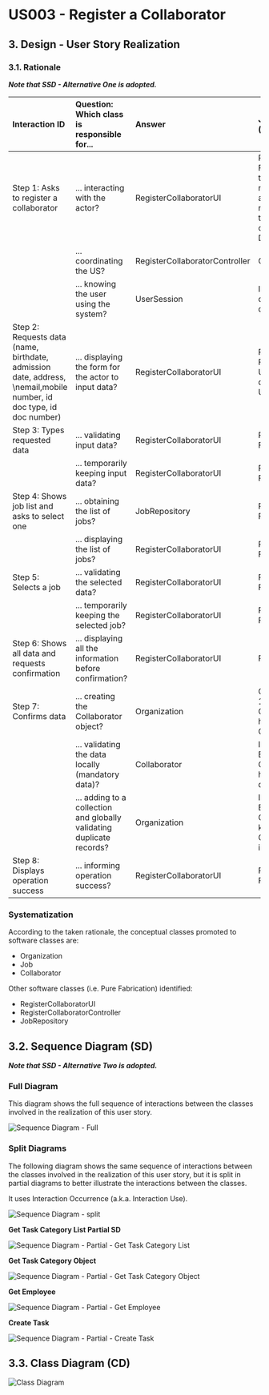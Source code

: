 # US003 - Register a Collaborator

## 3. Design - User Story Realization

### 3.1. Rationale

_**Note that SSD - Alternative One is adopted.**_

| Interaction ID                                                                                                          | Question: Which class is responsible for...                           | Answer                         | Justification (with patterns)                                                                                 |
|:------------------------------------------------------------------------------------------------------------------------|:----------------------------------------------------------------------|:-------------------------------|:--------------------------------------------------------------------------------------------------------------|
| Step 1: Asks to register a collaborator 		                                                                              | 	... interacting with the actor?                                      | RegisterCollaboratorUI         | Pure Fabrication: there is no reason to assign this responsibility to any existing class in the Domain Model. |
| 			  		                                                                                                                 | 	... coordinating the US?                                             | RegisterCollaboratorController | Controller                                                                                                    |
| 			  		                                                                                                                 | ... knowing the user using the system?                                | UserSession                    | IE: cf. A&A component documentation.                                                                          |
| Step 2: Requests data (name, birthdate, admission date, address, \nemail,mobile number, id doc type, id doc number)  		 | 	... displaying the form for the actor to input data?						           | RegisterCollaboratorUI         | Pure Fabrication: User will insert data on the User Interface.                                                |
| Step 3: Types requested data  		                                                                                        | 	... validating input data?                                           | RegisterCollaboratorUI         | Pure Fabrication                                                                                              |
|                                                                                                                         | ... temporarily keeping input data?                                   | RegisterCollaboratorUI         | Pure Fabrication                                                                                              |
| Step 4: Shows job list and asks to select one  		                                                                       | 	... obtaining the list of jobs?                                      | JobRepository                  | Pure Fabrication                                                                                              |
|                                                                                                                         | ... displaying the list of jobs?                                      | RegisterCollaboratorUI         | Pure Fabrication                                                                                              |
| Step 5: Selects a job  		                                                                                               | 	... validating the selected data?                                    | RegisterCollaboratorUI         | Pure Fabrication                                                                                              |
|                                                                                                                         | ... temporarily keeping the selected job?                             | RegisterCollaboratorUI         | Pure Fabrication                                                                                              |
| Step 6: Shows all data and requests confirmation  		                                                                    | ... displaying all the information before confirmation?							        | RegisterCollaboratorUI         | PureFabrication                                                                                               |              
| Step 7: Confirms data  		                                                                                               | 	... creating the Collaborator object?                                | Organization                   | Creator (Rule 1): in the DM Organization has Collaborators.                                                   | 
| 			  		                                                                                                                 | 	... validating the data locally (mandatory data)?                    | Collaborator                   | Information Expert: Collaborator has its own data                                                             |                                                                                    | 
|                                                                                                                         | ... adding to a collection and globally validating duplicate records? | Organization                   | Information Expert: Organization knows all its Collaborator instances.                                        |
| Step 8: Displays operation success  		                                                                                  | 	... informing operation success?                                     | RegisterCollaboratorUI         | Pure Fabrication                                                                                              | 

### Systematization ##

According to the taken rationale, the conceptual classes promoted to software classes are:

* Organization
* Job
* Collaborator

Other software classes (i.e. Pure Fabrication) identified:

* RegisterCollaboratorUI
* RegisterCollaboratorController
* JobRepository

## 3.2. Sequence Diagram (SD)

_**Note that SSD - Alternative Two is adopted.**_

### Full Diagram

This diagram shows the full sequence of interactions between the classes involved in the realization of this user story.

![Sequence Diagram - Full](svg/us003-sequence-diagram.svg)

### Split Diagrams

The following diagram shows the same sequence of interactions between the classes involved in the realization of this
user story, but it is split in partial diagrams to better illustrate the interactions between the classes.

It uses Interaction Occurrence (a.k.a. Interaction Use).

![Sequence Diagram - split](svg/us006-sequence-diagram-split.svg)

**Get Task Category List Partial SD**

![Sequence Diagram - Partial - Get Task Category List](svg/us006-sequence-diagram-partial-get-task-category-list.svg)

**Get Task Category Object**

![Sequence Diagram - Partial - Get Task Category Object](svg/us006-sequence-diagram-partial-get-task-category.svg)

**Get Employee**

![Sequence Diagram - Partial - Get Employee](svg/us006-sequence-diagram-partial-get-employee.svg)

**Create Task**

![Sequence Diagram - Partial - Create Task](svg/us006-sequence-diagram-partial-create-task.svg)

## 3.3. Class Diagram (CD)

![Class Diagram](svg/us006-class-diagram.svg)